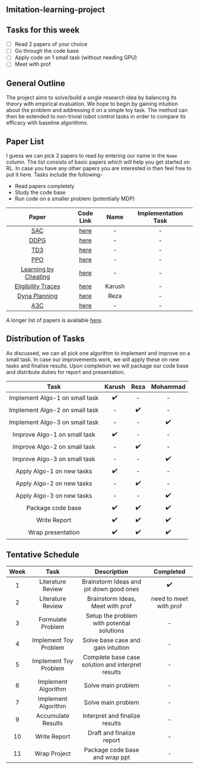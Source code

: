 ## Imitation-learning-project

## Tasks for this week
- [ ] Read 2 papers of your choice
- [ ] Go through the code base
- [ ] Apply code on 1 small task (without needing GPU)
- [ ] Meet with prof

## General Outline
The project aims to solve/build a single research idea by balancing its theory with empirical evaluation. We hope to begin by gaining intuition about the problem and addressing it on a simple toy task. The method can then be extended to non-trivial robot control tasks in order to compare its efficacy with baseline algorithms. 


<!-- ### Multi-Agent Path Finding
* [Lifelong Multi-Agent Path Finding in A Dynamic Environment](https://ieeexplore.ieee.org/stamp/stamp.jsp?tp=&arnumber=8581181)
* [PRIMAL: Pathfinding via Reinforcement and Imitation Multi-Agent Learning](https://arxiv.org/pdf/1809.03531.pdf)
* [PRIMAL2: Pathfinding via Reinforcement and Imitation Multi-Agent Learning - Lifelong](https://arxiv.org/pdf/2010.08184.pdf)
* [Graph Neural Networks for Decentralized Multi-Robot Path Planning](https://arxiv.org/pdf/1912.06095.pdf)

### Other Similar problems/ GNN Approaches 
* [Learning Attentional Communication for Multi-Agent Cooperation](https://arxiv.org/pdf/1805.07733.pdf)
* [Multi-Agent Routing Value Iteration Network](https://arxiv.org/pdf/2007.05096.pdf) -->

## Paper List
I guess we can pick 2 papers to read by entering our name in the `Name` column. The list consists of basic papers which will help you get started on RL. In case you have any other papers you are interested in then feel free to put it here. Tasks include the following-
* Read papers completely
* Study the code base
* Run code on a smaller problem (potentially MDP)

|Paper|Code Link|Name|Implementation Task|
|:---:|:-------:|:--:|:-----------------:|
|[SAC](https://arxiv.org/pdf/1801.01290.pdf)|[here](https://github.com/denisyarats/pytorch_sac)|-|-|
|[DDPG](https://arxiv.org/pdf/1509.02971.pdf)|[here](https://github.com/sfujim/TD3)|-|-|
|[TD3](https://arxiv.org/pdf/1802.09477.pdf)|[here](https://github.com/sfujim/TD3)|-|-|
|[PPO](https://arxiv.org/pdf/1707.06347.pdf)|[here](https://github.com/ikostrikov/pytorch-a2c-ppo-acktr-gail)|-|-|
|[Learning by Cheating](https://arxiv.org/pdf/1912.12294.pdf)|[here](https://github.com/dotchen/LearningByCheating)|-|-|
|[Eligibility Traces](https://web.stanford.edu/class/psych209/Readings/SuttonBartoIPRLBook2ndEd.pdf)|[here](https://github.com/ShangtongZhang/reinforcement-learning-an-introduction)|Karush|-|
|[Dyna Planning](https://web.stanford.edu/class/psych209/Readings/SuttonBartoIPRLBook2ndEd.pdf)|[here](https://github.com/ShangtongZhang/reinforcement-learning-an-introduction)|Reza|-|
|[A3C](https://arxiv.org/pdf/1602.01783.pdf)|[here](https://github.com/ikostrikov/pytorch-a2c-ppo-acktr-gail)|-|-|

A longer list of papers is available [here](https://csc2541-f18.github.io/).

## Distribution of Tasks
As discussed, we can all pick one algorithm to implement and improve on a small task. In case our improvements work, we will apply these on new tasks and finalise results. Upon completion we will package our code base and distribute duties for report and presentation.

|Task|Karush|Reza|Mohammad|
|:--:|:----:|:--:|:------:|
|Implement Algo-1 on small task|:heavy_check_mark:|-|-|
|Implement Algo-2 on small task|-|:heavy_check_mark:|-|
|Implement Algo-3 on small task|-|-|:heavy_check_mark:|
|Improve Algo-1 on small task|:heavy_check_mark:|-|-|
|Improve Algo-2 on small task|-|:heavy_check_mark:|-|
|Improve Algo-3 on small task|-|-|:heavy_check_mark:|
|Apply Algo-1 on new tasks|:heavy_check_mark:|-|-|
|Apply Algo-2 on new tasks|-|:heavy_check_mark:|-|
|Apply Algo-3 on new tasks|-|-|:heavy_check_mark:|
|Package code base|:heavy_check_mark:|:heavy_check_mark:|:heavy_check_mark:|
|Write Report|:heavy_check_mark:|:heavy_check_mark:|:heavy_check_mark:|
|Wrap presentation|:heavy_check_mark:|:heavy_check_mark:|:heavy_check_mark:|

## Tentative Schedule

|Week|Task|Description|Completed|
|:--:|:--:|:---------:|:-------:|
|1|Literature Review|Brainstorm Ideas and jot down good ones|:heavy_check_mark:|
|2|Literature Review|Brainstorm Ideas, Meet with prof|need to meet with prof|
|3|Formulate Problem|Setup the problem with potential solutions| - |
|4|Implement Toy Problem|Solve base case and gain intuition| - |
|5|Implement Toy Problem|Complete base case solution and interpret results| - |
|6|Implement Algorithm|Solve main problem| - |
|7|Implement Algorithm|Solve main problem| - |
|9|Accumulate Results|Interpret and finalize results| - |
|10|Write Report|Draft and finalize report| - |
|11|Wrap Project|Package code base and wrap ppt| - |



